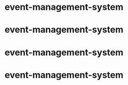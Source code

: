 # event-management-system
# event-management-system
# event-management-system
# event-management-system

